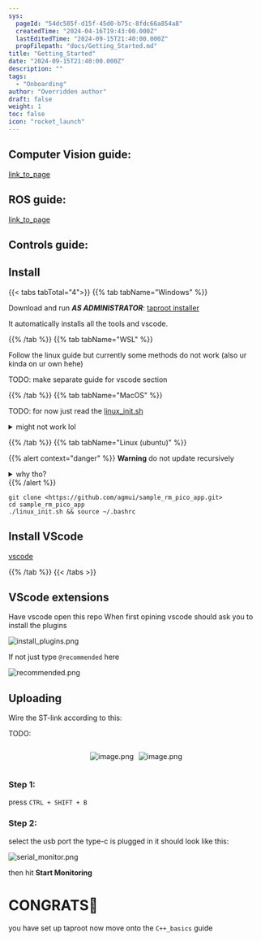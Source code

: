 ```yaml
---
sys:
  pageId: "54dc585f-d15f-45d0-b75c-8fdc66a854a8"
  createdTime: "2024-04-16T19:43:00.000Z"
  lastEditedTime: "2024-09-15T21:40:00.000Z"
  propFilepath: "docs/Getting_Started.md"
title: "Getting_Started"
date: "2024-09-15T21:40:00.000Z"
description: ""
tags:
  - "Onboarding"
author: "Overridden author"
draft: false
weight: 1
toc: false
icon: "rocket_launch"
---
```


## Computer Vision guide:

[link_to_page](86d45bc0-388b-4d26-8848-44f255f73d0e)

## ROS guide:

[link_to_page](3c76c1de-ec8f-46d6-8b0a-294005edc2d5)

## Controls guide:

## Install

{{< tabs tabTotal="4">}}
{{% tab tabName="Windows" %}}

Download and run _**AS ADMINISTRATOR**_: [taproot installer](https://github.com/Thornbots/TeachingFreshies/releases/tag/1.0)

It automatically installs all the tools and vscode.

{{% /tab %}}
{{% tab tabName="WSL" %}}

Follow the linux guide but currently some methods do not work (also ur kinda on ur own hehe)

TODO: make separate guide for vscode section

{{% /tab %}}
{{% tab tabName="MacOS" %}}

TODO: for now just read the [linux_init.sh](https://github.com/agmui/sample_rm_pico_app/blob/main/linux_init.sh)

<details>
<summary>might not work lol</summary>

`brew install libusb pkg-config`

Next install: [vscode](https://code.visualstudio.com/Download)

</details>

{{% /tab %}}
{{% tab tabName="Linux (ubuntu)" %}}

{{% alert context="danger" %}}
**Warning** do not update recursively
<details>
<summary>why tho?</summary>
There are some submodules that may go on for a while (like tinyusb) and I highly
recommend you don't need to get them.
If you want to see what submodules I update just look in `linux_init.sh`
</details>
{{% /alert %}}

```shell
git clone <https://github.com/agmui/sample_rm_pico_app.git>
cd sample_rm_pico_app
./linux_init.sh && source ~/.bashrc
```

## Install VScode

[vscode](https://code.visualstudio.com/Download)

{{% /tab %}}
{{< /tabs >}}

## VScode extensions

Have vscode open this repo
When first opining vscode should ask you to install the plugins

![install_plugins.png](https://prod-files-secure.s3.us-west-2.amazonaws.com/d518164a-d88e-44d1-a4ee-3adb3bd8bce0/89bd30f0-1825-4e77-867b-0a41ce370880/install_plugins.png?X-Amz-Algorithm=AWS4-HMAC-SHA256&X-Amz-Content-Sha256=UNSIGNED-PAYLOAD&X-Amz-Credential=ASIAZI2LB466Y2MJWYLU%2F20250225%2Fus-west-2%2Fs3%2Faws4_request&X-Amz-Date=20250225T140744Z&X-Amz-Expires=3600&X-Amz-Security-Token=IQoJb3JpZ2luX2VjEA4aCXVzLXdlc3QtMiJGMEQCIHOVaxbRsrfuZPdQPKW4Wb8QMUFUJi4ScunexVsicHdDAiBnOQCGLvB51Rllh2064hWf5g49FdQ64narS3S418ZYtCr%2FAwhHEAAaDDYzNzQyMzE4MzgwNSIM2YvcdxNU5g5jQYTvKtwD5WvyYfwND2vcIAtLsTcEzpnplVx3Uj9oU%2FjwMhjt%2B2roMXG70%2BJCMAJI1X0qPIqxuv5Dbf1UIJ7PGwRiQIpDO7Ey39iexPXiOFP%2FEQ9fYV%2FpX1zmLWcZNNQI1TPpRQUxVV05RnRExsdfkttv0oCkTkhrjbNP9Inb68OUMFI7dt7RoBNqvMg%2F5ELkP%2FvGGkS9hKLB7l%2B%2BNo8zrOyfqlCdajOfZysrIdbd%2BO%2FJ03%2Fs6Q8%2F0weFjHEH0aZ7NLNYQBl%2FkR0Z%2BmO4YxpBxD6%2B4MB8oKPJilD00%2FewTUeOv%2BUSXmOepH8gRN8FBlwI6wVt%2FXrcO%2FESJPgmkq2XFh%2BzS8E57sLWnYLNFHyv0PWTTBJhCmFjeeUcdM2jVXL07LoshVKtQebo52gaICUTu4jwiPyuGAktjPekQ6IWyjJ2GiyUlt%2BAEvIMWCuMrQEMqx5enTHh9ptzNIzSBlk0fbl0XydLrlvT5YP2gh7ikQbSivskZVbbod4f9VXfOTXu7gHn7w1VsktgS1H6trC%2BVGndrm11TKJgpGN%2FDvhNCC1R75o7TRdM0vwYv%2BF3va2tuq4pOjHJiVw%2FnwYw4wXzLWX8QqNh3bu4dk1nrstLdmB3qmPTmFw1FBpf9tw1Hy8DEQEwiJb3vQY6pgH2Y0eAHKxNqeqBx3mEdFopcB8pj0kc2z2W5bEf%2BvqVb9iufXTYA9G7Rrc9c9knI9ldaImAvaLzb%2BE31IV9UyI%2Fuy%2Ffo9wEUQq9ZARmw%2F3GnWF2rAUbDWXSccRj6qkwcvput6mMnPxYqLX2FN4ErVA4iNmV9luDlNHZlrsnXJ3LwFcVBnnUT5KyxPBhWZvm3Wf5mmQ3hXzpe9mtezQEE7Bj4xFumqMQ&X-Amz-Signature=bf91a79125dbfc1e0b13f302df9c64a50f0326ef027106a4941c7c3b857d0b6a&X-Amz-SignedHeaders=host&x-id=GetObject)

If not just type `@recommended` here  

![recommended.png](https://prod-files-secure.s3.us-west-2.amazonaws.com/d518164a-d88e-44d1-a4ee-3adb3bd8bce0/61e661e9-5d85-4dfc-be0d-8d2097a5e793/recommended.png?X-Amz-Algorithm=AWS4-HMAC-SHA256&X-Amz-Content-Sha256=UNSIGNED-PAYLOAD&X-Amz-Credential=ASIAZI2LB466Y2MJWYLU%2F20250225%2Fus-west-2%2Fs3%2Faws4_request&X-Amz-Date=20250225T140744Z&X-Amz-Expires=3600&X-Amz-Security-Token=IQoJb3JpZ2luX2VjEA4aCXVzLXdlc3QtMiJGMEQCIHOVaxbRsrfuZPdQPKW4Wb8QMUFUJi4ScunexVsicHdDAiBnOQCGLvB51Rllh2064hWf5g49FdQ64narS3S418ZYtCr%2FAwhHEAAaDDYzNzQyMzE4MzgwNSIM2YvcdxNU5g5jQYTvKtwD5WvyYfwND2vcIAtLsTcEzpnplVx3Uj9oU%2FjwMhjt%2B2roMXG70%2BJCMAJI1X0qPIqxuv5Dbf1UIJ7PGwRiQIpDO7Ey39iexPXiOFP%2FEQ9fYV%2FpX1zmLWcZNNQI1TPpRQUxVV05RnRExsdfkttv0oCkTkhrjbNP9Inb68OUMFI7dt7RoBNqvMg%2F5ELkP%2FvGGkS9hKLB7l%2B%2BNo8zrOyfqlCdajOfZysrIdbd%2BO%2FJ03%2Fs6Q8%2F0weFjHEH0aZ7NLNYQBl%2FkR0Z%2BmO4YxpBxD6%2B4MB8oKPJilD00%2FewTUeOv%2BUSXmOepH8gRN8FBlwI6wVt%2FXrcO%2FESJPgmkq2XFh%2BzS8E57sLWnYLNFHyv0PWTTBJhCmFjeeUcdM2jVXL07LoshVKtQebo52gaICUTu4jwiPyuGAktjPekQ6IWyjJ2GiyUlt%2BAEvIMWCuMrQEMqx5enTHh9ptzNIzSBlk0fbl0XydLrlvT5YP2gh7ikQbSivskZVbbod4f9VXfOTXu7gHn7w1VsktgS1H6trC%2BVGndrm11TKJgpGN%2FDvhNCC1R75o7TRdM0vwYv%2BF3va2tuq4pOjHJiVw%2FnwYw4wXzLWX8QqNh3bu4dk1nrstLdmB3qmPTmFw1FBpf9tw1Hy8DEQEwiJb3vQY6pgH2Y0eAHKxNqeqBx3mEdFopcB8pj0kc2z2W5bEf%2BvqVb9iufXTYA9G7Rrc9c9knI9ldaImAvaLzb%2BE31IV9UyI%2Fuy%2Ffo9wEUQq9ZARmw%2F3GnWF2rAUbDWXSccRj6qkwcvput6mMnPxYqLX2FN4ErVA4iNmV9luDlNHZlrsnXJ3LwFcVBnnUT5KyxPBhWZvm3Wf5mmQ3hXzpe9mtezQEE7Bj4xFumqMQ&X-Amz-Signature=cb864411b13ce11111b1e6dc518288b0d7207094203a22ab02be47eeab93f614&X-Amz-SignedHeaders=host&x-id=GetObject)

## Uploading

Wire the ST-link according to this:

TODO:

<div style="display: flex;flex-direction: row; column-gap:10px; max-width: 630px;justify-content: center;">
<div>

![image.png](https://prod-files-secure.s3.us-west-2.amazonaws.com/d518164a-d88e-44d1-a4ee-3adb3bd8bce0/210ecb78-1116-4d7b-b9b7-2292f66fa2c2/image.png?X-Amz-Algorithm=AWS4-HMAC-SHA256&X-Amz-Content-Sha256=UNSIGNED-PAYLOAD&X-Amz-Credential=ASIAZI2LB466QDHFGPTI%2F20250225%2Fus-west-2%2Fs3%2Faws4_request&X-Amz-Date=20250225T140747Z&X-Amz-Expires=3600&X-Amz-Security-Token=IQoJb3JpZ2luX2VjEA4aCXVzLXdlc3QtMiJHMEUCIHixPnib71KRWAcFytyzJ%2FXGFvP6vDOPeX7ak%2FW3%2BNxCAiEA391RmuL%2FhlFA%2Bib54yuktvgZej2%2Bl3iiI%2FbbOa8LYv4q%2FwMIRxAAGgw2Mzc0MjMxODM4MDUiDLtdxCTr1V6RzQaQiircA4GFPfSyr2nhIz2com8Z8hYDZMkN2YOXTrztc%2BmiHckIn07PF%2BBqLxJp07i%2BWJ9uYq5qUROQBRjEijB0T%2FR2ZB%2BdEheXtYz50Q8tcSDVJZbjowqST7cyXprrRaxnDRvbswmybH2%2BcixT0Tza7ZIdNuInK%2FWaFtoJGlV29LMb5xXaPUqX3lq7VCk1zeqM6SJCudJrZHM8%2FDlvgslFHVVg%2FUGygR8yC9IH6Fy56zKTvAYd0Oc2f1lt%2BXYfIgiIdF9QQjW1nTxM3h6iaALjxo2Xz5yzMlnR%2BOjJZhLSNf5C4bW2pfNnHBtJM9IRvvxSqHI%2BMYcHwaeWnkd97bnAaYPw%2B9JtOy7pNh7jBAgQIvwlapqIWDdPzQad4IZ5XtbTpLicGZJ9RYek0qB5S8F300QjDXHhIboo1h2LcgJl5ZaWNgMyOutMKzMeUA1Fu8%2BFvusYz81NYDwBWo8CNHrdY93%2FouDdkRyxKdWZK6wJz59zrsSZCEEol3iyfHj7PU%2B9MNjg98rrEB0oNO0Vkp0HNTUp%2FPmuK%2BPd1bdGViuTZehFYA06OV7nA7OYf3lHLsG%2BMXpy9aow%2FtjT%2F5%2FthskGnM5chevjvn1FOSiOuUfHWcIq9Bmk6YBGOTAsgCuay%2F%2FQMK%2BW970GOqUBBHU%2FjpZQ%2FYpH5uBqYpxuwgojzoavJyBkg2%2BpqYO41EdQ2X9Hglzn4Wj3sk87%2Bdeiw0NEKxX42UATKaatQ9PO33S9bY47gQ8Y1df7SvVzlJsCqOsopQv%2BdGYBgaXkgXvk2exwDKf%2FbVTyRdypjWeqW3bSQCs6kwghMuj%2Bkj0nRthxONtJ2ZUef1r%2Fl3jcpiCAjaO4A%2BSIPAPmNtmUsSYQE2CPARiI&X-Amz-Signature=e7e4a458a7ca3c018c280db61ec05150421147fce94b379e708fef03c0820a22&X-Amz-SignedHeaders=host&x-id=GetObject)

</div>
<div>

![image.png](https://prod-files-secure.s3.us-west-2.amazonaws.com/d518164a-d88e-44d1-a4ee-3adb3bd8bce0/33a0fd0f-8ca6-4a86-8e09-26e95ded1fff/image.png?X-Amz-Algorithm=AWS4-HMAC-SHA256&X-Amz-Content-Sha256=UNSIGNED-PAYLOAD&X-Amz-Credential=ASIAZI2LB4663IEUOSGX%2F20250225%2Fus-west-2%2Fs3%2Faws4_request&X-Amz-Date=20250225T140747Z&X-Amz-Expires=3600&X-Amz-Security-Token=IQoJb3JpZ2luX2VjEA4aCXVzLXdlc3QtMiJIMEYCIQCYHzgd5ULV%2BYJGzfvCfojNAJCMMkLijlo%2B5NpkHdz2ZwIhAIxCWylS3cyCz5O%2Fm9i%2Bgo778bccd4%2B0BanQKkuqY741Kv8DCEcQABoMNjM3NDIzMTgzODA1IgzCOG%2F%2FGHA9MEdlQhUq3AP00ahcxgCqB8wB9cl7rIt8SGO0oE32bDjZVeIxIS6WLMEhgnDns%2BPD2MjvxPgTcZqMs0y%2FTG0LEVhNvqifHMk9%2FU5FOZ4pAnrXnrR478D4%2BIO8i17G4hyWBDdGYdxKdVpP1JL9txoQecfp5HARu7VRvnta9TswpPU1tKOqVBBnrKt%2FO5TLWuXfwkY%2B6riwGuZyvrUeYFQep%2F6pOP4mKbApqFuv%2BPjdXJaZuQ1aMcfDZE5NKL8pSHHiH9ZB8N74T4htt8LDrcRgA5oHfIU2mhjqxno4K3GaKFX0EI35uf1oYujZcSJRANR5h2asIWTp9IOzMvaZYkmmTiS73sCg6IrrsIcvk2EozyhlWtQI9VCkqgL%2BBhHCKW2E05IPcBrkRy0qfDAbZIXTpSr7C1Ij%2BLboek%2FrTIpMXvtl7iLAS1Ar%2BElvlzpQSthzNAb42bbzqZycsbhxYt596njdwLe0S4WNgiiC3RP%2Bt%2BqBcaUkZuxY8zSDlN0Ma78QB6FwLds1leJ9z21ZJhyoslIa35uJRSY4l6vfM6nnGGV42Lr1Ip7bTKbq5DBr2brC%2BFdTDcZ75iFejuthwfKJpzjgKVbDAN3FzNjzgoaT4%2FYWXCyYOfkpLFRY8cGal3WLmM%2FoPDCBlve9BjqkAdvBj3MgxzPjEf4ley5NgHWy3fjLxQWlb9wYeUf13CK7ZhlPpayodv6QRiNmRN%2FriTCgIilTWrpBZElV9G1e5dZZ7EthTGCWtM3D%2F0Gy8Y%2B%2BKhkhapw%2Bq3tJu0XbdherbmgQYFUPtfcn2U%2BhvDXerTClgsphbo6rirTAf1rzXJaW2g0chB07Nr6tEGl%2BABDIg76LTgZ2KTAHt2ryOrjiPIP7Fk%2Bh&X-Amz-Signature=199152667d50e622b63963d226647fd1f632e293d60b40504fb5d8f741e4340a&X-Amz-SignedHeaders=host&x-id=GetObject)

</div>
</div>

### Step 1:

press `CTRL + SHIFT + B`

### Step 2:

select the usb port the type-c is plugged in it should look like this:

![serial_monitor.png](https://prod-files-secure.s3.us-west-2.amazonaws.com/d518164a-d88e-44d1-a4ee-3adb3bd8bce0/f03f4774-05d4-4393-b6a0-d5efb6d315ab/serial_monitor.png?X-Amz-Algorithm=AWS4-HMAC-SHA256&X-Amz-Content-Sha256=UNSIGNED-PAYLOAD&X-Amz-Credential=ASIAZI2LB466Y2MJWYLU%2F20250225%2Fus-west-2%2Fs3%2Faws4_request&X-Amz-Date=20250225T140744Z&X-Amz-Expires=3600&X-Amz-Security-Token=IQoJb3JpZ2luX2VjEA4aCXVzLXdlc3QtMiJGMEQCIHOVaxbRsrfuZPdQPKW4Wb8QMUFUJi4ScunexVsicHdDAiBnOQCGLvB51Rllh2064hWf5g49FdQ64narS3S418ZYtCr%2FAwhHEAAaDDYzNzQyMzE4MzgwNSIM2YvcdxNU5g5jQYTvKtwD5WvyYfwND2vcIAtLsTcEzpnplVx3Uj9oU%2FjwMhjt%2B2roMXG70%2BJCMAJI1X0qPIqxuv5Dbf1UIJ7PGwRiQIpDO7Ey39iexPXiOFP%2FEQ9fYV%2FpX1zmLWcZNNQI1TPpRQUxVV05RnRExsdfkttv0oCkTkhrjbNP9Inb68OUMFI7dt7RoBNqvMg%2F5ELkP%2FvGGkS9hKLB7l%2B%2BNo8zrOyfqlCdajOfZysrIdbd%2BO%2FJ03%2Fs6Q8%2F0weFjHEH0aZ7NLNYQBl%2FkR0Z%2BmO4YxpBxD6%2B4MB8oKPJilD00%2FewTUeOv%2BUSXmOepH8gRN8FBlwI6wVt%2FXrcO%2FESJPgmkq2XFh%2BzS8E57sLWnYLNFHyv0PWTTBJhCmFjeeUcdM2jVXL07LoshVKtQebo52gaICUTu4jwiPyuGAktjPekQ6IWyjJ2GiyUlt%2BAEvIMWCuMrQEMqx5enTHh9ptzNIzSBlk0fbl0XydLrlvT5YP2gh7ikQbSivskZVbbod4f9VXfOTXu7gHn7w1VsktgS1H6trC%2BVGndrm11TKJgpGN%2FDvhNCC1R75o7TRdM0vwYv%2BF3va2tuq4pOjHJiVw%2FnwYw4wXzLWX8QqNh3bu4dk1nrstLdmB3qmPTmFw1FBpf9tw1Hy8DEQEwiJb3vQY6pgH2Y0eAHKxNqeqBx3mEdFopcB8pj0kc2z2W5bEf%2BvqVb9iufXTYA9G7Rrc9c9knI9ldaImAvaLzb%2BE31IV9UyI%2Fuy%2Ffo9wEUQq9ZARmw%2F3GnWF2rAUbDWXSccRj6qkwcvput6mMnPxYqLX2FN4ErVA4iNmV9luDlNHZlrsnXJ3LwFcVBnnUT5KyxPBhWZvm3Wf5mmQ3hXzpe9mtezQEE7Bj4xFumqMQ&X-Amz-Signature=189b6c4b3e7fd0936b8d0c642d970cfdd62d01533df12d2d252d941caa43bf82&X-Amz-SignedHeaders=host&x-id=GetObject)

then hit **Start Monitoring**

# CONGRATS🎉

you have set up taproot now move onto the `C++_basics` guide
